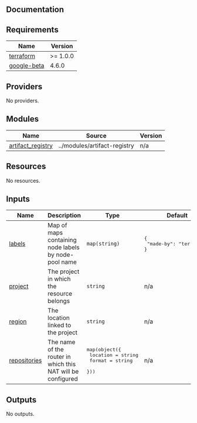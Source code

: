 ## Documentation

<!-- BEGINNING OF PRE-COMMIT-TERRAFORM DOCS HOOK -->
## Requirements

| Name | Version |
|------|---------|
| <a name="requirement_terraform"></a> [terraform](#requirement\_terraform) | >= 1.0.0 |
| <a name="requirement_google-beta"></a> [google-beta](#requirement\_google-beta) | 4.6.0 |

## Providers

No providers.

## Modules

| Name | Source | Version |
|------|--------|---------|
| <a name="module_artifact_registry"></a> [artifact\_registry](#module\_artifact\_registry) | ../modules/artifact-registry | n/a |

## Resources

No resources.

## Inputs

| Name | Description | Type | Default | Required |
|------|-------------|------|---------|:--------:|
| <a name="input_labels"></a> [labels](#input\_labels) | Map of maps containing node labels by node-pool name | `map(string)` | <pre>{<br>  "made-by": "terraform"<br>}</pre> | no |
| <a name="input_project"></a> [project](#input\_project) | The project in which the resource belongs | `string` | n/a | yes |
| <a name="input_region"></a> [region](#input\_region) | The location linked to the project | `string` | n/a | yes |
| <a name="input_repositories"></a> [repositories](#input\_repositories) | The name of the router in which this NAT will be configured | <pre>map(object({<br>    location = string<br>    format   = string<br>  }))</pre> | n/a | yes |

## Outputs

No outputs.
<!-- END OF PRE-COMMIT-TERRAFORM DOCS HOOK -->
